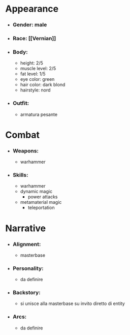# Appearance

- ### Gender: male
- ### Race: [[Vernian]]
- ### Body:
	- height: 2/5
	- muscle level: 2/5
	- fat level: 1/5
	- eye color: green
	- hair color: dark blond
	- hairstyle: nord
- ### Outfit:
	- armatura pesante

# Combat

- ### Weapons:
	- warhammer

- ### Skills:
	- warhammer
	- dynamic magic
		- power attacks
	- metamaterial magic
		- teleportation

# Narrative

- ### Alignment:
	- masterbase
- ### Personality:
	- da definire
- ### Backstory:
	- si unisce alla masterbase su invito diretto di entity
- ### Arcs:
	- da definire